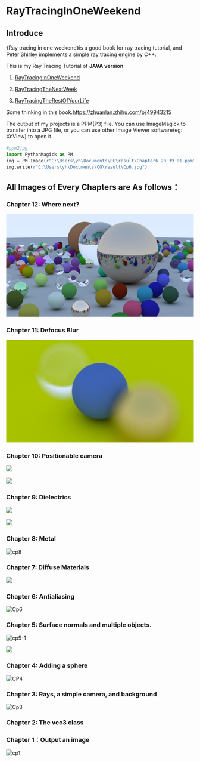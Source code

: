 # RayTracingInOneWeekend

## Introduce

《Ray tracing in one weekend》is a good book for ray tracing tutorial, and Peter Shirley implements a simple ray tracing engine by C++.

 This is my Ray Tracing Tutorial of **JAVA version**. 

1. [RayTracingInOneWeekend](https://github.com/yhcheer/RayTracingInOneWeekend)

2. [RayTracingTheNextWeek](https://github.com/yhcheer/RayTracingTheNextWeek)

3. [RayTracingTheRestOfYourLife](https://github.com/yhcheer/RayTracingTheRestOfYourLife)

Some thinking in this book.https://zhuanlan.zhihu.com/p/49943215

The output of my projects is a PPM(P3) file. You can use ImageMagick to transfer into a JPG file, or you can use other Image Viewer software(eg: XnView) to open it. 

```python
#ppm2jpg
import PythonMagick as PM
img = PM.Image(r"C:\Users\yh\Documents\CG\result\Chapter6_20_39_01.ppm")
img.write(r"C:\Users\yh\Documents\CG\result\Cp6.jpg")
```

## All Images of Every Chapters are As follows：

### Chapter 12:  Where next?

![](https://raw.githubusercontent.com/yhcheer/RayTracingInOneWeekend/master/image/Cp0.jpg)

### Chapter 11:   Defocus Blur

![cp11](https://raw.githubusercontent.com/yhcheer/RayTracingInOneWeekend/master/image/Cp11.jpg)

### Chapter 10:  Positionable camera

![](https://raw.githubusercontent.com/yhcheer/RayTracingInOneWeekend/master/image/Cp10.jpg)

![](https://raw.githubusercontent.com/yhcheer/RayTracingInOneWeekend/master/image/Cp10_2.jpg)

### Chapter 9:  Dielectrics

![](https://raw.githubusercontent.com/yhcheer/RayTracingInOneWeekend/master/image/Cp9.jpg)

![](https://raw.githubusercontent.com/yhcheer/RayTracingInOneWeekend/master/image/Cp9_2.jpg)

### Chapter 8:  Metal

![cp8](https://raw.githubusercontent.com/yhcheer/RayTracingInOneWeekend/master/image/Cp8.jpg)

### Chapter 7:    Diffuse Materials

![](https://raw.githubusercontent.com/yhcheer/RayTracingInOneWeekend/master/image/Cp7.jpg)

### Chapter 6:  Antialiasing

![Cp6](https://raw.githubusercontent.com/yhcheer/RayTracingInOneWeekend/master/image/Cp6.jpg)

### Chapter 5:   Surface normals and  multiple objects.

![cp5-1](https://raw.githubusercontent.com/yhcheer/RayTracingInOneWeekend/master/image/Cp5_1.jpg)

![](https://raw.githubusercontent.com/yhcheer/RayTracingInOneWeekend/master/image/Cp5_3.jpg)

### Chapter 4:  Adding a sphere

![CP4](https://raw.githubusercontent.com/yhcheer/RayTracingInOneWeekend/master/image/Cp4.jpg)

### Chapter 3:  Rays, a simple camera, and background

![Cp3](https://raw.githubusercontent.com/yhcheer/RayTracingInOneWeekend/master/image/Cp3.jpg)

### Chapter 2:   The vec3 class

### Chapter 1：Output an image

![cp1](https://raw.githubusercontent.com/yhcheer/RayTracingInOneWeekend/master/image/Cp1.jpg)